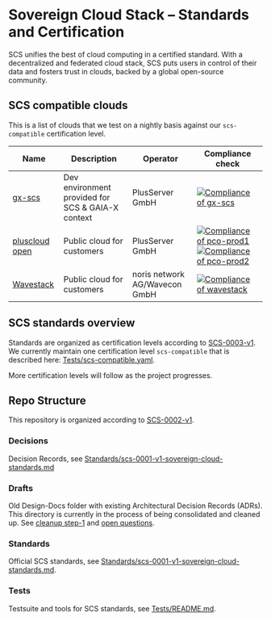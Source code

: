 # Sovereign Cloud Stack – Standards and Certification

SCS unifies the best of cloud computing in a certified standard. With a decentralized and federated cloud stack, SCS puts users in control of their data and fosters trust in clouds, backed by a global open-source community.

## SCS compatible clouds

This is a list of clouds that we test on a nightly basis against our `scs-compatible` certification level.

| Name                                                                                                                      | Description                                       | Operator                      | Compliance check                                                                                                                                                                                                                                                                                                                                                                                                                              |
| ------------------------------------------------------------------------------------------------------------------------- | ------------------------------------------------- | ----------------------------- | --------------------------------------------------------------------------------------------------------------------------------------------------------------------------------------------------------------------------------------------------------------------------------------------------------------------------------------------------------------------------------------------------------------------------------------------- |
| [gx-scs](https://github.com/SovereignCloudStack/docs/blob/main/community/contribute/cloud-resources/plusserver-gx-scs.md) | Dev environment provided for SCS & GAIA-X context | PlusServer GmbH               | [![Compliance of gx-scs](https://github.com/SovereignCloudStack/standards/actions/workflows/check-gx-scs.yml/badge.svg)](https://github.com/SovereignCloudStack/standards/actions/workflows/check-gx-scs.yml)                                                                                                                                                                                                                                 |
| [pluscloud open](https://www.plusserver.com/en/products/pluscloud-open)                                                   | Public cloud for customers                        | PlusServer GmbH               | [![Compliance of pco-prod1](https://github.com/SovereignCloudStack/standards/actions/workflows/check-pco-prod1.yml/badge.svg)](https://github.com/SovereignCloudStack/standards/actions/workflows/check-pco-prod1.yml) [![Compliance of pco-prod2](https://github.com/SovereignCloudStack/standards/actions/workflows/check-pco-prod2.yml/badge.svg)](https://github.com/SovereignCloudStack/standards/actions/workflows/check-pco-prod2.yml) |
| [Wavestack](https://www.noris.de/wavestack-cloud/)                                                                        | Public cloud for customers                        | noris network AG/Wavecon GmbH | [![Compliance of wavestack](https://github.com/SovereignCloudStack/standards/actions/workflows/check-wavestack.yml/badge.svg)](https://github.com/SovereignCloudStack/standards/actions/workflows/check-wavestack.yml)                                                                                                                                                                                                                        |

## SCS standards overview

Standards are organized as certification levels according to [SCS-0003-v1](Standards/scs-0003-v1-sovereign-cloud-standards-yaml.md). We currently maintain one certification level `scs-compatible` that is described here: [Tests/scs-compatible.yaml](Tests/scs-compatible.yaml).

More certification levels will follow as the project progresses.

## Repo Structure

This repository is organized according to [SCS-0002-v1](Decisions/scs-0002-v1-standards-docs-org.md).

### Decisions

Decision Records, see [Standards/scs-0001-v1-sovereign-cloud-standards.md](Standards/scs-0001-v1-sovereign-cloud-standards.md#types-of-documents)

### Drafts

Old Design-Docs folder with existing Architectural Decision Records (ADRs). This directory is currently in the process of being consolidated and cleaned up. See [cleanup step-1](Decisions/scs-0002-v1-standards-docs-org.md#suggested-cleanup-step-1) and [open questions](Decisions/scs-0002-v1-standards-docs-org.md#open-questions).

### Standards

Official SCS standards, see [Standards/scs-0001-v1-sovereign-cloud-standards.md](Standards/scs-0001-v1-sovereign-cloud-standards.md).

### Tests

Testsuite and tools for SCS standards, see [Tests/README.md](Tests/README.md).
